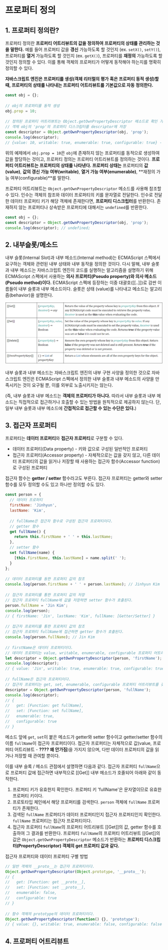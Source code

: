 # 프로퍼티 정의

## 1. 프로퍼티 정의란?

프로퍼티 정의란 **프로퍼티 어트리뷰트의 값을 정의하여 프로퍼티의 상태를 관리하는 것을 말한다.** 예를 들어 프로퍼티 값을 **갱신** 가능하도록 할 것인지 (ex. `setX()`, `setY()`), 프로퍼티를 **열거** 가능하도록 할 것인지 (ex. `getX()`), 프로퍼티를 **재정의** 가능하도록 할 것인지 정의할 수 있다. 이를 통해 객체의 프로퍼티가 어떻게 동작해야 하는지를 명확히 정의할 수 있다.

**자바스크립트 엔진은 프로퍼티를 생성(객체 리터럴의 평가 혹은 프로퍼티 동적 생성)할 때, 프로퍼티의 상태를 나타내는 프로퍼티 어트리뷰트를 기본값으로 자동 정의한다.**

```javascript
const obj = {};

// obj의 프로퍼티를 동적 생성
obj.prop = 10;

// 정의된 프로퍼티 어트리뷰트는 Object.getOwnPropertyDescriptor 메소드로 확인 가능
// 객체 obj의 'prop'의 프로퍼티 디스크립터를 descriptor에 저장
const descriptor = Object.getOwnPropertyDescriptor(obj, 'prop');
console.log(descriptor);
// {value: 10, writable: true, enumerable: true, configurable: true} - 기본값
```

위의 예제에서 `obj.prop = 10`은 `obj`에 존재하지 않는 프로퍼티를 동적으로 생성하여 값을 할당하는 것이고, 프로퍼티 정의는 프로퍼티 어트리뷰트를 정의하는 것이다. **프로퍼티 어트리뷰트는 프로퍼티의 상태를 나타낸다. 프로퍼티 상태는** 프로퍼티의 **값(value)**, **값의 갱신 가능 여부(writable)**, **열거 가능 여부(enumerable)**, **재정의 가능 여부(configurable)**를 말한다.

프로퍼티 어트리뷰트는 `Object.getOwnPropertyDescriptor` 메소드를 사용해 참조할 수 있다. 인수는 객체의 참조와 데이터 프로퍼티의 키를 문자열로 전달한다. 인수로 전달한 데이터 프로퍼티 키가 해당 객체에 존재한다면, **프로퍼티 디스크립터**를 반환한다. 존재하지 않는 프로퍼티나 상속받은 프로퍼티에 대해서는 `undefined`를 반환한다.

```javascript
const obj = {};
const descriptor = Object.getOwnPropertyDescriptor(obj, 'prop');
console.log(descriptor); // undefined;
```



## 2. 내부슬롯/메소드

내부 슬롯(Internal Slot)과 내부 메소드(Internal method)는 ECMAScript 스펙에서 요구하는 객체와 관련된 내부 상태와 내부 동작을 정의한 것이다. 다시 말해, 내부 슬롯과 내부 메소드는 자바스크립트 엔진이 코드를 실행하는 알고리즘을 설명하기 위해 ECMAScript 스펙에서 사용하는 **의사 프로퍼티(Pseudo property)와 의사 메소드(Pseudo method)이다.** ECMAScript 스펙에 등장하는 이중 대괄호([[..]])로 감싼 이름들이 내부 슬롯과 내부 메소드이다. 슬롯은 상태 (value)를 나타내고 메소드는 알고리즘(behavior)을 설명한다.

![](./images/internal-method.png)

내부 슬롯과 내부 메소드는 자바스크립트 엔진의 내부 구현 사양을 정의한 것으로 자바스크립트 엔진은 ECMAScript 스펙에서 정의한 내부 슬롯과 내부 메소드의 사양을 만족시키는 것이 요구될 뿐, 이를 외부로 노출시키지는 않는다.

(즉, 내부 슬롯과 내부 메소드는 **객체의 프로퍼티가 아니다.** 따라서 내부 슬롯과 내부 메소드는 직접적으로 접근하거나 호출할 수 있는 방법을 원칙적으로 제공하지 않는다. 단, 일부 내부 슬롯과 내부 메소드에 **간접적으로 접근할 수 있는 수단은 있다.**)



## 3. 접근자 프로퍼티

프로퍼티는 **데이터 프로퍼티**와 **접근자 프로퍼티**로 구분할 수 있다.

* 데이터 프로퍼티(Data property) - 키와 값으로 구성된 일반적인 프로퍼티
* 접근자 프로퍼티(Accessor property) - 자체적으로는 값을 갖지 않고, 다른 데이터 프로퍼티의 값을 읽거나 저장할 때 사용하는 접근자 함수(Accessor function)로 구성된 프로퍼티

접근자 함수는 **getter / setter** 함수라고도 부른다. 접근자 프로퍼티는 getter와 setter 함수를 모두 정의할 수도 있고 하나만 정의할 수도 있다.

```javascript
const person = {
  // 데이터 프로퍼티
  firstName: 'Jinhyun',
  lastName: 'Kim',
  
  // fullName은 접근자 함수로 구성된 접근자 프로퍼티이다.
  // getter 함수
  get fullName() {
    return this.firstName + ' ' + this.lastName;
  },
  // setter 함수
  set fullName(name) {
    [this.firstName, this.lastName] = name.split(' ');
  }
};

// 데이터 프로퍼티를 동한 프로퍼티 값의 참조
console.log(person.firstName + ' ' + person.lastName); // Jinhyun Kim

// 접근자 프로퍼티를 통한 프로퍼티 값의 저장
// 접근자 프로퍼티 fullName에 값을 저장하면 setter 함수가 호출된다.
person.fullName = 'Jin Kim';
console.log(person);
// { firstName: 'Jin', lastName: 'Kim', fullName: [Getter/Setter] }

// 접근자 프로퍼티를 통한 프로퍼티 값의 참조
// 접근자 프로퍼티 fullName에 접근하면 getter 함수가 호출된다.
console.log(person.fullName); // Jin Kim

// firstName은 데이터 프로퍼티이다.
// 데이터 프로퍼티는 value, writable, enumerable, configurable 프로퍼티 어트리뷰트를 갖는다.
let descriptor = Object.getOwnPropertyDescriptor(person, 'firstName');
console.log(descriptor);
// { value: 'Jin', writable: true, enumerable: true, configurable: true }

// fullName은 접근자 프로퍼티이다.
// 접근자 프로퍼티는 get, set, enumerable, configurable 프로퍼티 어트리뷰트를 갖는다.
descriptor = Object.getOwnPropertyDescriptor(person, 'fullName');
console.log(descriptor);
// {
//   get: [Function: get fullName],
//   set: [Function: set fullName],
//   enumerable: true,
//   configurable: true
// }
```

메소드 앞에 `get`, `set`이 붙은 메소드가 getter와 setter 함수이고 getter/setter 함수의 이름 `fullName`이 접근자 프로퍼티이다. 접근자 프로퍼티는 자체적으로 값(value, 프로퍼티 어트리뷰트 - **???? 왜 안가짐**)을 가지지 않으며, 다만 데이터 프로퍼티의 값을 읽거나 저장할 때 관여할 뿐이다.

이를 내부 슬록 / 메소드 관점에서 설명하면 다음과 같다. 접근자 프로퍼티 `fullName`으로 프로퍼티 값에 접근하면 내부적으로 [[Get]] 내부 메소드가 호줄되어 아래와 같이 동작한다.

1. 프로퍼티 키가 유효한지 확인한다. 프로퍼티 키 'fullName'은 문자열이므로 유효한 프로퍼티 키이다.
2. 프로토타입 체인에서 해당 프로퍼티를 검색한다. `person` 객체에 `fullName` 프로퍼티가 존재한다.
3. 검색된 `fullName` 프로퍼티가 데이터 프로퍼티인지 접근자 프로퍼티인지 확인한다. `fullName` 프로퍼티는 접근자 프로퍼티이다.
4. 접근자 프로퍼티 `fullName`의 프로퍼티 어트리뷰트 [[Get]]의 값, getter 함수를 호출하여 그 결과를 반환한다. 프로퍼티 `fullName`의 프로퍼티 어트리뷰트 [[Get]]의 값은 `Object.getOwnPropertyDescriptor` 메소드가 반환하는 **프로퍼티 디스크립터(PropertyDescriptor) 객체의 get 프로퍼티 값과 같다.**



접근자 프로퍼티와 데이터 프로퍼티 구별 방법

```javascript
// 일반 객체의 __proto__는 접근자 프로퍼티이다.
Object.getOwnPropertyDescriptor(Object.prototype, '__proto__');
// {
//   get: [Function: get __proto__],
//   set: [Function: set __proto__],
//   enumerable: false,
//   configurable: true
// }

// 함수 객체의 prototype의 데이터 프로퍼티이다.
Object.getOwnPropertyDescriptor(function() {}, 'prototype');
// { value: {}, writable: true, enumerable: false, configurable: false }

```



## 4. 프로퍼티 어트리뷰트


